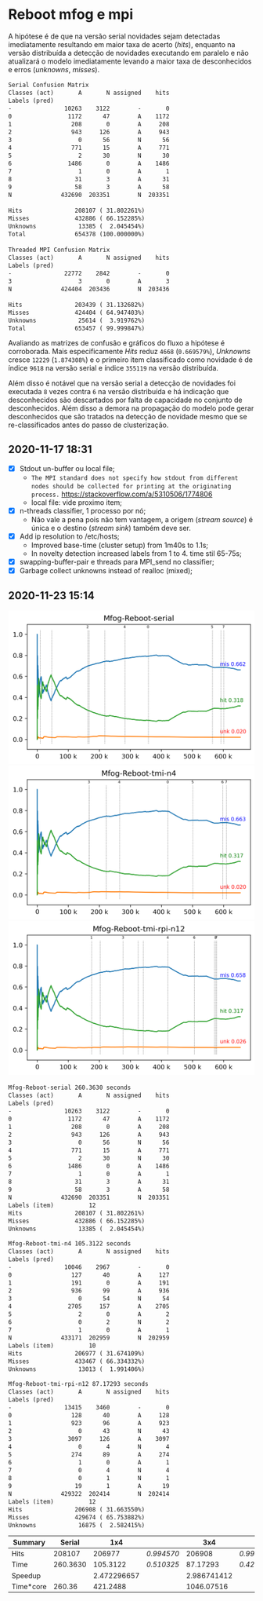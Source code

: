 # Reboot mfog e mpi

A hipótese é de que na versão serial novidades sejam detectadas imediatamente
resultando em maior taxa de acerto (_hits_), enquanto na versão distribuída
a detecção de novidades executando em paralelo e não atualizará o modelo
imediatamente levando a maior taxa de desconhecidos e erros (_unknowns_, _misses_).

```log
Serial Confusion Matrix
Classes (act)       A       N assigned    hits
Labels (pred)                                 
-               10263    3122        -       0
0                1172      47        A    1172
1                 208       0        A     208
2                 943     126        A     943
3                   0      56        N      56
4                 771      15        A     771
5                   2      30        N      30
6                1486       0        A    1486
7                   1       0        A       1
8                  31       3        A      31
9                  58       3        A      58
N              432690  203351        N  203351

Hits               208107 ( 31.802261%)
Misses             432886 ( 66.152285%)
Unknowns            13385 (  2.045454%)
Total              654378 (100.000000%)

Threaded MPI Confusion Matrix
Classes (act)       A       N assigned    hits
Labels (pred)                                 
-               22772    2842        -       0
3                   3       0        A       3
N              424404  203436        N  203436

Hits               203439 ( 31.132682%)
Misses             424404 ( 64.947403%)
Unknowns            25614 (  3.919762%)
Total              653457 ( 99.999847%)
```

Avaliando as matrizes de confusão e gráficos do fluxo a hipótese é corroborada.
Mais especificamente _Hits_ reduz `4668` (`0.669579%`),
_Unknowns_ cresce `12229` (`1.874308%`)
e o primeiro item classificado como novidade é de índice `9618` na versão serial
e índice `355119` na versão distribuída.

Além disso é notável que na versão serial a detecção de novidades foi executada
`8` vezes contra `6` na versão distribuída e há indicação que desconhecidos
são descartados por falta de capacidade no conjunto de desconhecidos.
Além disso a demora na propagação do modelo pode gerar desconhecidos
que são tratados na detecção de novidade mesmo que se re-classificados
antes do passo de clusterização.

## 2020-11-17 18:31

- [x] Stdout un-buffer ou local file;
  - `The MPI standard does not specify how stdout from different nodes should be
    collected for printing at the originating process.`
    https://stackoverflow.com/a/5310506/1774806
  - local file: vide proximo item;
- [x] n-threads classifier, 1 processo por nó;
  - Não vale a pena pois não tem vantagem, a origem (_stream source_) é única e o destino (_stream sink_) também deve ser.
- [x] Add ip resolution to /etc/hosts;
  - Improved base-time (cluster setup) from 1m40s to 1.1s;
  - In novelty detection increased labels from 1 to 4. time stil 65-75s;
- [x] swapping-buffer-pair e threads para MPI_send no classifier;
- [x] Garbage collect unknowns instead of realloc (mixed);

## 2020-11-23 15:14

![serial](./rpi/serial.png)
![tmi](./rpi/tmi-n4.png)
![tmi-rpi](./rpi/tmi-rpi-n12.png)

```log
Mfog-Reboot-serial 260.3630 seconds
Classes (act)       A       N assigned    hits
Labels (pred)                                 
-               10263    3122        -       0
0                1172      47        A    1172
1                 208       0        A     208
2                 943     126        A     943
3                   0      56        N      56
4                 771      15        A     771
5                   2      30        N      30
6                1486       0        A    1486
7                   1       0        A       1
8                  31       3        A      31
9                  58       3        A      58
N              432690  203351        N  203351
Labels (item)          12
Hits               208107 ( 31.802261%)
Misses             432886 ( 66.152285%)
Unknowns            13385 (  2.045454%)
```

```log
Mfog-Reboot-tmi-n4 105.3122 seconds
Classes (act)       A       N assigned    hits
Labels (pred)                                 
-               10046    2967        -       0
0                 127      40        A     127
1                 191       0        A     191
2                 936      99        A     936
3                   0      54        N      54
4                2705     157        A    2705
5                   2       0        A       2
6                   0       2        N       2
7                   1       0        A       1
N              433171  202959        N  202959
Labels (item)          10
Hits               206977 ( 31.674109%)
Misses             433467 ( 66.334332%)
Unknowns            13013 (  1.991406%)
```

```log
Mfog-Reboot-tmi-rpi-n12 87.17293 seconds
Classes (act)       A       N assigned    hits
Labels (pred)                                 
-               13415    3460        -       0
0                 128      40        A     128
1                 923      96        A     923
2                   0      43        N      43
3                3097     126        A    3097
4                   0       4        N       4
5                 274      89        A     274
6                   1       0        A       1
7                   0       4        N       4
8                   0       1        N       1
9                  19       1        A      19
N              429322  202414        N  202414
Labels (item)          12
Hits               206908 ( 31.663550%)
Misses             429674 ( 65.753882%)
Unknowns            16875 (  2.582415%)
```

| Summary | Serial    | 1x4       |             | 3x4       |             |
| --------| ------    | -------   | :--         | -------   | ----        |
| Hits    | 208107    | 206977    | _0.994570_  | 206908    | _0.994238_  |
| Time    | 260.3630  | 105.3122  | _0.510325_  | 87.17293  | _0.422451_  |
| Speedup |           | 2.472296657  |          | 2.986741412 |   |
| Time*core | 260.36  | 421.2488    |           | 1046.07516 |   |
